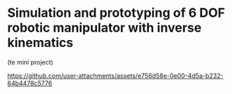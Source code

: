 # Simulation and prototyping of 6 DOF robotic manipulator with inverse kinematics
(te mini project)

https://github.com/user-attachments/assets/e756d58e-0e00-4d5a-b232-64b4478c5776

